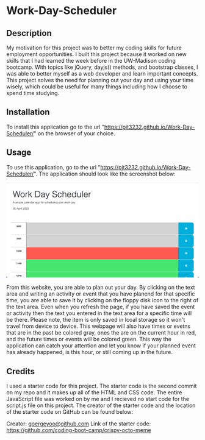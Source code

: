# Work-Day-Scheduler

## Description
My motivation for this project was to better my coding skills for future employment opportunities. I built this project because it worked on new skills that I had learned the week before in the UW-Madison coding bootcamp. With topics like jQuery, dayjs() methods, and bootstrap classes, I was able to better myself as a web developer and learn important concepts. This project solves the need for planning out your day and using your time wisely, which could be useful for many things including how I choose to spend time studying.

## Installation
To install this application go to the url "https://pjt3232.github.io/Work-Day-Scheduler/" on the browser of your choice.

## Usage
To use this application, go to the url "https://pjt3232.github.io/Work-Day-Scheduler/". The application should look like the screenshot below:

![Screenshot of the deployed application](./assets/images/Work-Day-Scheduler-Screenshot.png)

From this website, you are able to plan out your day. By clicking on the text area and writing an activity or event that you have planend for that specific time, you are able to save it by clicking on the floppy disk icon to the right of the text area. Even when you refresh the page, if you have saved the event or activity then the text you entered in the text area for a specific time will be there. Please note, the item is only saved in lcoal storage so it won't travel from device to device. This webpage will also have times or evetns that are in the past be colored gray, ones the are on the current hour in red, and the future times or events will be colored green. This way the application can catch your attention and let you know if your planned event has already happened, is this hour, or still coming up in the future.

## Credits
I used a starter code for this project. The starter code is the second commit on my repo and it makes up all of the HTML and CSS code. The entire JavaScript file was worked on by me and I recieved no start code for the script.js file on this project. The creator of the starter code and the location of the starter code on GitHub can be found below:

Creator: goergeyoo@github.com
Link of the starter code: https://github.com/coding-boot-camp/crispy-octo-meme
